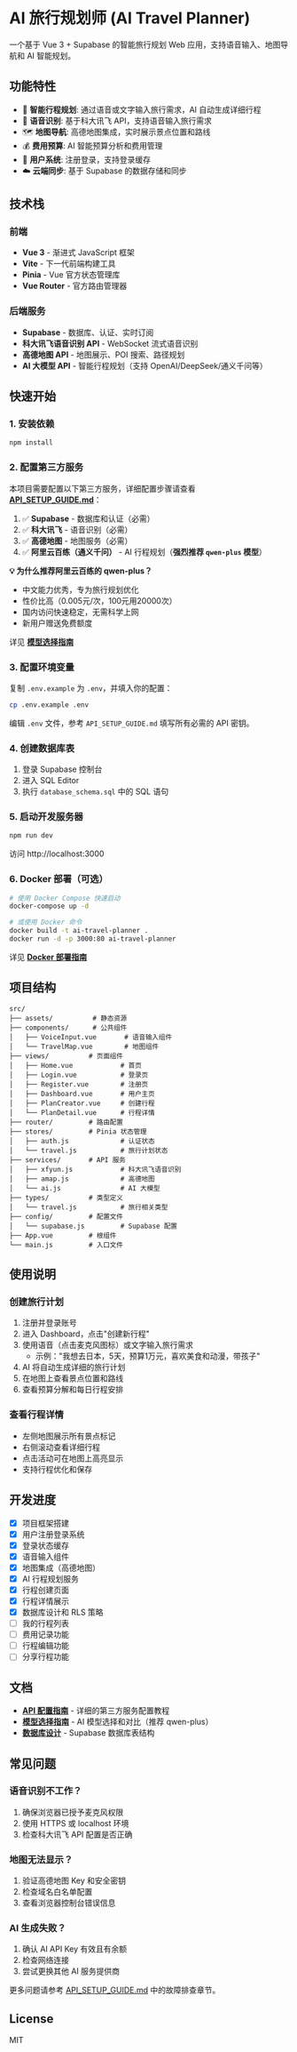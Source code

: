 # AI 旅行规划师 (AI Travel Planner)

一个基于 Vue 3 + Supabase 的智能旅行规划 Web 应用，支持语音输入、地图导航和 AI 智能规划。

## 功能特性

- 🎯 **智能行程规划**: 通过语音或文字输入旅行需求，AI 自动生成详细行程
- 🎤 **语音识别**: 基于科大讯飞 API，支持语音输入旅行需求
- 🗺️ **地图导航**: 高德地图集成，实时展示景点位置和路线
- 💰 **费用预算**: AI 智能预算分析和费用管理
- 👤 **用户系统**: 注册登录，支持登录缓存
- ☁️ **云端同步**: 基于 Supabase 的数据存储和同步

## 技术栈

### 前端

- **Vue 3** - 渐进式 JavaScript 框架
- **Vite** - 下一代前端构建工具
- **Pinia** - Vue 官方状态管理库
- **Vue Router** - 官方路由管理器

### 后端服务

- **Supabase** - 数据库、认证、实时订阅
- **科大讯飞语音识别 API** - WebSocket 流式语音识别
- **高德地图 API** - 地图展示、POI 搜索、路径规划
- **AI 大模型 API** - 智能行程规划（支持 OpenAI/DeepSeek/通义千问等）

## 快速开始

### 1. 安装依赖

```bash
npm install
```

### 2. 配置第三方服务

本项目需要配置以下第三方服务，详细配置步骤请查看 **[API_SETUP_GUIDE.md](./API_SETUP_GUIDE.md)**：

1. ✅ **Supabase** - 数据库和认证（必需）
2. ✅ **科大讯飞** - 语音识别（必需）
3. ✅ **高德地图** - 地图服务（必需）
4. ✅ **阿里云百练（通义千问）** - AI 行程规划（**强烈推荐 `qwen-plus` 模型**）

**💡 为什么推荐阿里云百练的 qwen-plus？**
- 中文能力优秀，专为旅行规划优化
- 性价比高（0.005元/次，100元用20000次）
- 国内访问快速稳定，无需科学上网
- 新用户赠送免费额度

详见 **[模型选择指南](./MODEL_SELECTION_GUIDE.md)**

### 3. 配置环境变量

复制 `.env.example` 为 `.env`，并填入你的配置：

```bash
cp .env.example .env
```

编辑 `.env` 文件，参考 `API_SETUP_GUIDE.md` 填写所有必需的 API 密钥。

### 4. 创建数据库表

1. 登录 Supabase 控制台
2. 进入 SQL Editor
3. 执行 `database_schema.sql` 中的 SQL 语句

### 5. 启动开发服务器

```bash
npm run dev
```

访问 http://localhost:3000

### 6. Docker 部署（可选）

```bash
# 使用 Docker Compose 快速启动
docker-compose up -d

# 或使用 Docker 命令
docker build -t ai-travel-planner .
docker run -d -p 3000:80 ai-travel-planner
```

详见 **[Docker 部署指南](./DOCKER_DEPLOYMENT.md)**

## 项目结构

```text
src/
├── assets/          # 静态资源
├── components/      # 公共组件
│   ├── VoiceInput.vue       # 语音输入组件
│   └── TravelMap.vue        # 地图组件
├── views/          # 页面组件
│   ├── Home.vue            # 首页
│   ├── Login.vue           # 登录页
│   ├── Register.vue        # 注册页
│   ├── Dashboard.vue       # 用户主页
│   ├── PlanCreator.vue     # 创建行程
│   └── PlanDetail.vue      # 行程详情
├── router/         # 路由配置
├── stores/         # Pinia 状态管理
│   ├── auth.js             # 认证状态
│   └── travel.js           # 旅行计划状态
├── services/       # API 服务
│   ├── xfyun.js            # 科大讯飞语音识别
│   ├── amap.js             # 高德地图
│   └── ai.js               # AI 大模型
├── types/          # 类型定义
│   └── travel.js           # 旅行相关类型
├── config/         # 配置文件
│   └── supabase.js         # Supabase 配置
├── App.vue         # 根组件
└── main.js         # 入口文件
```

## 使用说明

### 创建旅行计划

1. 注册并登录账号
2. 进入 Dashboard，点击"创建新行程"
3. 使用语音（点击麦克风图标）或文字输入旅行需求
   - 示例："我想去日本，5天，预算1万元，喜欢美食和动漫，带孩子"
4. AI 将自动生成详细的旅行计划
5. 在地图上查看景点位置和路线
6. 查看预算分解和每日行程安排

### 查看行程详情

- 左侧地图展示所有景点标记
- 右侧滚动查看详细行程
- 点击活动可在地图上高亮显示
- 支持行程优化和保存

## 开发进度

- [x] 项目框架搭建
- [x] 用户注册登录系统
- [x] 登录状态缓存
- [x] 语音输入组件
- [x] 地图集成（高德地图）
- [x] AI 行程规划服务
- [x] 行程创建页面
- [x] 行程详情展示
- [x] 数据库设计和 RLS 策略
- [ ] 我的行程列表
- [ ] 费用记录功能
- [ ] 行程编辑功能
- [ ] 分享行程功能

## 文档

- **[API 配置指南](./API_SETUP_GUIDE.md)** - 详细的第三方服务配置教程
- **[模型选择指南](./MODEL_SELECTION_GUIDE.md)** - AI 模型选择和对比（推荐 qwen-plus）
- **[数据库设计](./database_schema.sql)** - Supabase 数据库表结构

## 常见问题

### 语音识别不工作？

1. 确保浏览器已授予麦克风权限
2. 使用 HTTPS 或 localhost 环境
3. 检查科大讯飞 API 配置是否正确

### 地图无法显示？

1. 验证高德地图 Key 和安全密钥
2. 检查域名白名单配置
3. 查看浏览器控制台错误信息

### AI 生成失败？

1. 确认 AI API Key 有效且有余额
2. 检查网络连接
3. 尝试更换其他 AI 服务提供商

更多问题请参考 [API_SETUP_GUIDE.md](./API_SETUP_GUIDE.md) 中的故障排查章节。

## License

MIT

